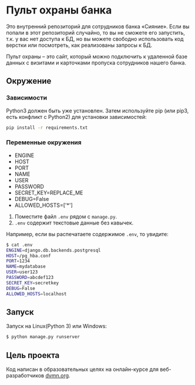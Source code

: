 # Пульт охраны банка
Это внутренний репозиторий для сотрудников банка «Сияние». Если вы попали в этот репозиторий случайно, то вы не сможете его запустить, т.к. у вас нет доступа к БД, но вы можете свободно использовать код верстки или посмотреть, как реализованы запросы к БД. 

Пульт охраны – это сайт, который можно подключить к удаленной базе данных с визитами и карточками пропуска сотрудников нашего банка.

## Окружение
### Зависимости
Python3 должен быть уже установлен. Затем используйте pip (или pip3, есть конфликт с Python2) для установки зависимостей:

```bash
pip install -r requirements.txt
```

### Переменные окружения
- ENGINE
- HOST
- PORT
- NAME
- USER
- PASSWORD
- SECRET_KEY=REPLACE_ME
- DEBUG=False
- ALLOWED_HOSTS=['*']

1. Поместите файл `.env` рядом с `manage.py`.
2. `.env` содержит текстовые данные без кавычек.

Например, если вы распечатаете содержимое `.env`, то увидите:

```bash
$ cat .env
ENGINE=django.db.backends.postgresql
HOST=/pg_hba.conf
PORT=1234
NAME=mydatabase
USER=user123
PASSWORD=abcdef123
SECRET_KEY=secretkey
DEBUG=False
ALLOWED_HOSTS=localhost
```

## Запуск
Запуск на Linux(Python 3) или Windows:

```bash
$ python manage.py runserver
```

## Цель проекта
Код написан в образовательных целях на онлайн-курсе для веб-разработчиков [dvmn.org](https://dvmn.org/).